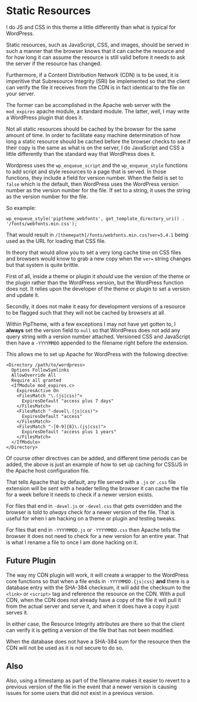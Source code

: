 Static Resources
================

I do JS and CSS in this theme a little differently than what is typical for
WordPress.

Static resources, such as JavaScript, CSS, and images, should be served in such
a manner that the browser knows that it can cache the resource and for how long
it can assume the resource is still valid before it needs to ask the server if
the resource has changed.

Furthermore, if a Content Distribution Network (CDN) is to be used, it is
imperitive that Subresource Integrity (SRI) be implemented so that the client
can verify the file it receives from the CDN is in fact identical to the file
on your server.

The former can be accomplished in the Apache web server with the `mod_expires`
apache module, a standard module. The latter, well, I may write a WordPress
plugin that does it.

Not all static resources should be cached by the browser for the same amount of
time. In order to facilitate easy machine determination of how long a static
resource should be cached before the browser checks to see if their copy is the
same as what is on the server, I do JavaScript and CSS a little differently
than the standard way that WordPress does it.

Wordpress uses the `wp_enqueue_script` and the `wp_enqueue_style` functions to
add script and style resources to a page that is served. In those functions,
they include a field for version number. When the field is set to `false` which
is the default, then WordPress uses the WordPress version number as the version
number for the file. If set to a string, it uses the string as the version
number for the file.

So example:

    wp_enqueue_style('piptheme_webfonts', get_template_directory_uri() . '/fonts/webfonts.min.css');

That would result in `/[themepath]/fonts/webfonts.min.css?ver=5.4.1` being used
as the URL for loading that CSS file.

In theory that would allow you to set a very long cache time on CSS files and
browsers would know to grab a new copy when the `ver=` string changes but that
system is quite brittle.

First of all, inside a theme or plugin it *should* use the version of the theme
or the plugin rather than the WordPress version, but the WordPress function
does not. It relies upon the developer of the theme or plugin to set a version
and update it.

Secondly, it does not make it easy for development versions of a resource to be
flagged such that they will not be cached by browsers at all.

Within PipTheme, with a few exceptions I may not have yet gotten to, I
__always__ set the version field to `null` so that WordPress does not add any
query string with a version number attached. Versioned CSS and JavaScript then
have a `-YYYYMMDD` appended to the filename right before the extension.

This allows me to set up Apache for WordPress with the following directive:

    <Directory /path/to/wordpress>
      Options FollowSymlinks
      AllowOverride All
      Require all granted
      <IfModule mod_expires.c>
        ExpiresActive On
        <FilesMatch "\.(js|css)">
          ExpiresDefault "access plus 7 days"
        </FilesMatch>
        <FilesMatch "-devel\.(js|css)">
          ExpiresDefault "access"
        </FilesMatch>
        <FilesMatch "-[0-9]{8}\.(js|css)">
          ExpiresDefault "access plus 1 years"
        </FilesMatch>
      </IfModule>
    </Directory>

Of course other directives can be added, and different time periods can be
added, the above is just an example of how to set up caching for CSS/JS in the
Apache host configuration file.

That tells Apache that by default, any file served with a `.js` or `.css` file
extension will be sent with a header telling the browser it can cache the file
for a week before it needs to check if a newer version exists.

For files that end in `-devel.js` or `-devel.css` that gets overridden and the
browser is told to *always* check for a newer version of the file. That is
useful for when I am hacking on a theme or plugin and testing tweaks.

For files that end in `-YYYYMMDD.js` or `-YYYYMMDD.css` then Apache tells the
browser it does not need to check for a new version for an entire year. That is
what I rename a file to once I am done hacking on it.

Future Plugin
-------------

The way my CDN plugin will work, it will create a wrapper to the WordPress core
functions so that when a file ends in `-YYYYMMDD.{js|css}` __and__ there is a
database entry with the SHA-384 checksum, it will add the checksum to the
`<link>` or `<script>` tag and reference the resource on the CDN. With a pull
CDN, when the CDN does not already have a copy of the file it will pull it from
the actual server and serve it, and when it does have a copy it just serves it.

In either case, the Resource Integrity attributes are there so that the client
can verify it is getting a version of the file that has not been modified.

When the database does not have a SHA-384 sum for the resource then the CDN
will not be used as it is not secure to do so.

Also
----

Also, using a timestamp as part of the filename makes it easier to revert to a
previous version of the file in the event that a newer version is causing
issues for some users that did not exist in a previous version.

